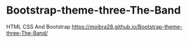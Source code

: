 # Bootstrap-theme-three-The-Band
HTML CSS And Bootstrap
https://moibra28.github.io/Bootstrap-theme-three-The-Band/
